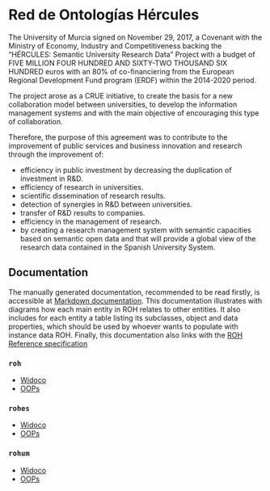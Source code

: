 # Red de Ontologías Hércules

The University of Murcia signed on November 29, 2017, a Covenant with the Ministry of Economy, Industry and Competitiveness backing the “HÉRCULES: Semantic University Research Data” Project with a budget of FIVE MILLION FOUR HUNDRED AND SIXTY-TWO THOUSAND SIX HUNDRED euros with an 80% of co-financiering from the European Regional Development Fund program (ERDF) within the 2014-2020 period. 

The project arose as a CRUE initiative, to create the basis for a new collaboration model between universities, to develop the information management systems and with the main objective of encouraging this type of collaboration.

Therefore, the purpose of this agreement was to contribute to the improvement of public services and business innovation and research through the improvement of:
* efficiency in public investment by decreasing the duplication of investment in R&D.
* efficiency of research in universities.
* scientific dissemination of research results.
* detection of synergies in R&D between universities.
* transfer of R&D results to companies.
* efficiency in the management of research. 
* by creating a research management system with semantic capacities based on semantic open data and that will provide a global view of the research data contained in the Spanish University System.

## Documentation

The manually generated documentation, recommended to be read firstly, is accessible at [Markdown documentation](https://github.com/HerculesCRUE/GnossDeustoOnto/tree/master/Documentation). This documentation illustrates with diagrams how each main entity in ROH relates to other entities. It also includes for each entity a table listing its subclasses, object and data properties, which should be used by whoever wants to populate with instance data ROH. Finally, this documentation also links with the [ROH Reference specification](https://github.com/HerculesCRUE/GnossDeustoOnto/blob/master/Documentation/CoverturaPreguntasCompetencia.pdf)

### `roh`

- [Widoco](https://deustohercules.github.io/roh/roh/index.html)
- [OOPs](https://deustohercules.github.io/roh/roh/OOPSevaluation/oopsEval.html)

### `rohes`

- [Widoco](https://deustohercules.github.io/roh/rohes/index.html)
- [OOPs](https://deustohercules.github.io/roh/rohes/OOPSevaluation/oopsEval.html)


### `rohum`

- [Widoco](https://deustohercules.github.io/roh/rohum/index.html)
- [OOPs](https://deustohercules.github.io/roh/rohum/OOPSevaluation/oopsEval.html)

